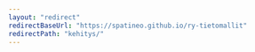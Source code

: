 ```yaml
---
layout: "redirect"
redirectBaseUrl: "https://spatineo.github.io/ry-tietomallit"
redirectPath: "kehitys/"
---
```


